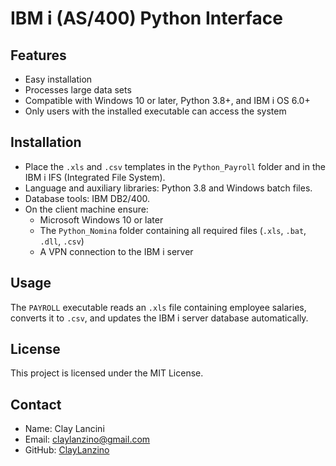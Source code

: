 # IBM i (AS/400) Python Interface

## Features
- Easy installation
- Processes large data sets
- Compatible with Windows 10 or later, Python 3.8+, and IBM i OS 6.0+
- Only users with the installed executable can access the system

## Installation
- Place the `.xls` and `.csv` templates in the `Python_Payroll` folder and in the IBM i IFS (Integrated File System).
- Language and auxiliary libraries: Python 3.8 and Windows batch files.
- Database tools: IBM DB2/400.
- On the client machine ensure:
  - Microsoft Windows 10 or later
  - The `Python_Nomina` folder containing all required files (`.xls`, `.bat`, `.dll`, `.csv`)
  - A VPN connection to the IBM i server

## Usage
The `PAYROLL` executable reads an `.xls` file containing employee salaries, converts it to `.csv`, and updates the IBM i server database automatically.

## License
This project is licensed under the MIT License.

## Contact
- Name: Clay Lancini
- Email: claylanzino@gmail.com
- GitHub: [ClayLanzino](https://github.com/ClayLanzino)

